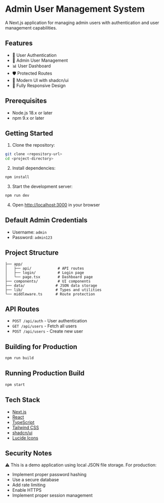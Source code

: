 # Admin User Management System

A Next.js application for managing admin users with authentication and user management capabilities.

## Features

- 🔐 User Authentication
- 👥 Admin User Management
- 📊 User Dashboard
- 🛡️ Protected Routes
- 🎨 Modern UI with shadcn/ui
- 📱 Fully Responsive Design

## Prerequisites

- Node.js 18.x or later
- npm 9.x or later

## Getting Started

1. Clone the repository:
```bash
git clone <repository-url>
cd <project-directory>
```

2. Install dependencies:
```bash
npm install
```

3. Start the development server:
```bash
npm run dev
```

4. Open [http://localhost:3000](http://localhost:3000) in your browser

## Default Admin Credentials

- Username: `admin`
- Password: `admin123`

## Project Structure

```
├── app/
│   ├── api/            # API routes
│   ├── login/          # Login page
│   └── page.tsx        # Dashboard page
├── components/         # UI components
├── data/              # JSON data storage
├── lib/               # Types and utilities
└── middleware.ts      # Route protection
```

## API Routes

- `POST /api/auth` - User authentication
- `GET /api/users` - Fetch all users
- `POST /api/users` - Create new user

## Building for Production

```bash
npm run build
```

## Running Production Build

```bash
npm start
```

## Tech Stack

- [Next.js](https://nextjs.org/)
- [React](https://reactjs.org/)
- [TypeScript](https://www.typescriptlang.org/)
- [Tailwind CSS](https://tailwindcss.com/)
- [shadcn/ui](https://ui.shadcn.com/)
- [Lucide Icons](https://lucide.dev/)

## Security Notes

⚠️ This is a demo application using local JSON file storage. For production:
- Implement proper password hashing
- Use a secure database
- Add rate limiting
- Enable HTTPS
- Implement proper session management
